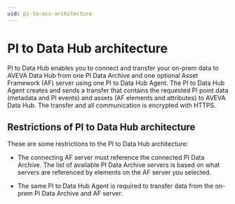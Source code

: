 ```yaml
---
uid: pi-to-ocs-architecture
---
```


# PI to Data Hub architecture

PI to Data Hub enables you to connect and transfer your on-prem data to AVEVA Data Hub from one PI Data Archive and one optional Asset Framework (AF) server using one PI to Data Hub Agent. The PI to Data Hub Agent creates and sends a transfer that contains the requested PI point data (metadata and PI events) and assets (AF elements and attributes) to AVEVA Data Hub. The transfer and all communication is encrypted with HTTPS.

## Restrictions of PI to Data Hub architecture

These are some restrictions to the PI to Data Hub architecture:

* The connecting AF server must reference the connected PI Data Archive. The list of available PI Data Archive servers is based on what servers are referenced by elements on the AF server you selected.

* The same PI to Data Hub Agent is required to transfer data from the on-prem PI Data Archive and AF server.
